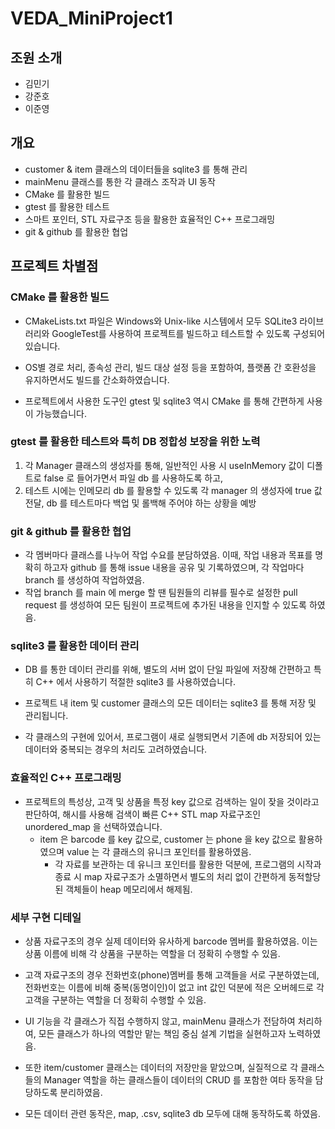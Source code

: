 # VEDA_MiniProject1

## 조원 소개

- 김민기
- 강준호
- 이준영

## 개요
- customer & item 클래스의 데이터들을 sqlite3 를 통해 관리
- mainMenu 클래스를 통한 각 클래스 조작과 UI 동작
- CMake 를 활용한 빌드
- gtest 를 활용한 테스트
- 스마트 포인터, STL 자료구조 등을 활용한 효율적인 C++ 프로그래밍
- git & github 를 활용한 협업


## 프로젝트 차별점

### CMake 를 활용한 빌드
- CMakeLists.txt 파일은 Windows와 Unix-like 시스템에서 모두 SQLite3 라이브러리와 GoogleTest를 사용하여 프로젝트를 빌드하고 테스트할 수 있도록 구성되어 있습니다. 
- OS별 경로 처리, 종속성 관리, 빌드 대상 설정 등을 포함하여, 플랫폼 간 호환성을 유지하면서도 빌드를 간소화하였습니다.

- 프로젝트에서 사용한 도구인 gtest 및 sqlite3 역시 CMake 를 통해 간편하게 사용이 가능했습니다.

### gtest 를 활용한 테스트와 특히 DB 정합성 보장을 위한 노력
1. 각 Manager 클래스의 생성자를 통해, 일반적인 사용 시 useInMemory 값이 디폴트로 false 로 들어가면서 파일 db 를 사용하도록 하고, 
2. 테스트 시에는 인메모리 db 를 활용할 수 있도록 각 manager 의 생성자에 true 값 전달, db 를 테스트마다 백업 및 롤백해 주어야 하는 상황을 예방

### git & github 를 활용한 협업
- 각 멤버마다 클래스를 나누어 작업 수요를 분담하였음. 이때, 작업 내용과 목표를 명확히 하고자 github 를 통해 issue 내용을 공유 및 기록하였으며, 각 작업마다 branch 를 생성하여 작업하였음.
- 작업 branch 를 main 에 merge 할 땐 팀원들의 리뷰를 필수로 설정한 pull request 를 생성하여 모든 팀원이 프로젝트에 추가된 내용을 인지할 수 있도록 하였음.

### sqlite3 를 활용한 데이터 관리
- DB 를 통한 데이터 관리를 위해, 별도의 서버 없이 단일 파일에 저장해 간편하고 특히 C++ 에서 사용하기 적절한 sqlite3 를 사용하였습니다.

- 프로젝트 내 item 및 customer 클래스의 모든 데이터는 sqlite3 를 통해 저장 및 관리됩니다.

- 각 클래스의 구현에 있어서, 프로그램이 새로 실행되면서 기존에 db 저장되어 있는 데이터와 중복되는 경우의 처리도 고려하였습니다.

### 효율적인 C++ 프로그래밍 
- 프로젝트의 특성상, 고객 및 상품을 특정 key 값으로 검색하는 일이 잦을 것이라고 판단하여, 해시를 사용해 검색이 빠른 C++ STL map 자료구조인 unordered_map 을 선택하였습니다.
    - item 은 barcode 를 key 값으로, customer 는 phone 을 key 값으로 활용하였으며 value 는 각 클래스의 유니크 포인터를 활용하였음.
	    - 각 자료를 보관하는 데 유니크 포인터를 활용한 덕분에, 프로그램의 시작과 종료 시 map 자료구조가 소멸하면서 별도의 처리 없이 간편하게 동적할당된 객체들이 heap 메모리에서 해제됨.

### 세부 구현 디테일
- 상품 자료구조의 경우 실제 데이터와 유사하게 barcode 멤버를 활용하였음. 이는 상품 이름에 비해 각 상품을 구분하는 역할을 더 정확히 수행할 수 있음.
- 고객 자료구조의 경우 전화번호(phone)멤버를 통해 고객들을 서로 구분하였는데, 전화번호는 이름에 비해 중복(동명이인)이 없고 int 값인 덕분에 적은 오버헤드로 각 고객을 구분하는 역할을 더 정확히 수행할 수 있음.

- UI 기능을 각 클래스가 직접 수행하지 않고, mainMenu 클래스가 전담하여 처리하여, 모든 클래스가 하나의 역할만 맡는 책임 중심 설계 기법을 실현하고자 노력하였음. 
- 또한 item/customer 클래스는 데이터의 저장만을 맡았으며, 실질적으로 각 클래스들의 Manager 역할을 하는 클래스들이 데이터의 CRUD 를 포함한 여타 동작을 담당하도록 분리하였음.

- 모든 데이터 관련 동작은, map, .csv, sqlite3 db 모두에 대해 동작하도록 하였음.
